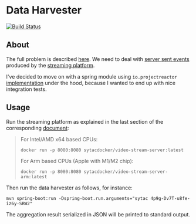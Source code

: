 # Data Harvester

[![Build Status](https://github.com/antivoland/sytac-test/workflows/build/badge.svg)](https://github.com/antivoland/sytac-test/actions/workflows/build.yml)

## About

The full problem is described [here](devcase-streaming-readme-main/README.md). We need to deal with [server sent events](https://en.wikipedia.org/wiki/Server-sent_events) produced by the [streaming platform](devcase-streaming-readme-main/StreamingPlatform.md).

I've decided to move on with a spring module using `io.projectreactor` [implementation](https://projectreactor.io/docs/core/release/reference/index.html) under the hood, because I wanted to end up with nice integration tests.

## Usage

Run the streaming platform as explained in the last section of the corresponding [document](devcase-streaming-readme-main/StreamingPlatform.md):

> For Intel/AMD x64 based CPUs:
> 
> ```shell
> docker run -p 8080:8080 sytacdocker/video-stream-server:latest
> ```
> 
> For Arm based CPUs (Apple with M1/M2 chip):
> 
> ```shell
> docker run -p 8080:8080 sytacdocker/video-stream-server-arm:latest
> ```

Then run the data harvester as follows, for instance:

```shell
mvn spring-boot:run -Dspring-boot.run.arguments="sytac 4p9g-Dv7T-u8fe-iz6y-SRW2"
```

The aggregation result serialized in JSON will be printed to standard output.